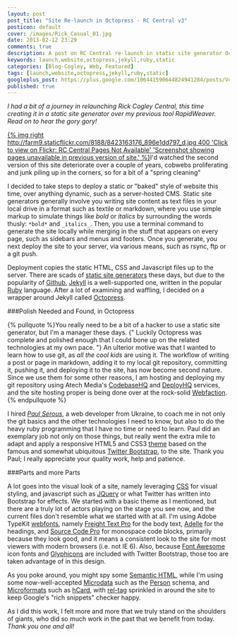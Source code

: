 ```yaml
---
layout: post
post_title: "Site Re-launch in Octopress - RC Central v3"
posticon: default
cover: /images/Rick_Casual_01.jpg
date: 2013-02-12 23:29
comments: true
description: A post on RC Central re-launch in static site generator Octopress, by Rick Cogley.
keywords: launch,website,octopress,jekyll,ruby,static
categories: [Blog-Cogley, Web, Featured]
tags: [launch,website,octopress,jekyll,ruby,static]
googleplus_post: https://plus.google.com/106441590644824941284/posts/Vckco5MBFJ3
published: true
---
```


_I had a bit of a journey in relaunching _Rick Cogley Central_, this time creating it in a static site generator over my previous tool RapidWeaver. Read on to hear the gory gory!_

<!--more--> 

[{% img right http://farm9.staticflickr.com/8188/8423163176_896e1dd797_d.jpg 400 'Click to view on Flickr: RC Central Pages Not Available' 'Screenshot showing pages unavailable in previous version of site.' %}](http://www.flickr.com/photos/rickcogley/8423163176)I'd watched the second version of this site deteriorate over a couple of years, cobwebs proliferating and junk piling up in the corners, so for a bit of a "spring cleaning" 

I decided to take steps to deploy a static or "baked" style of website this time, over anything dynamic, such as a server-hosted CMS. Static site generators generally involve you writing site content as text files in your local drive in a format such as textile or markdown, where you use simple markup to simulate things like *bold* or _italics_ by surrounding the words thusly: `*bold*` and `_italics_`. Then, you use a terminal command to generate the site locally while merging in the stuff that appears on every page, such as sidebars and menus and footers. Once you generate, you next deploy the site to your server, via various means, such as rsync, ftp or a git push. 

Deployment copies the static HTML,  CSS  and Javascript files up to the server. There are scads of [static site generators][] these days, but due to the popularity of [Github][], [Jekyll][] is a well-supported one, written in the popular [Ruby][] language. After a lot of examining and waffling, I decided on a wrapper around Jekyll called [Octopress][].

###Polish Needed and Found, in Octopress

{% pullquote %}You really need to be a bit of a hacker to use a static site generator, but I'm a manager these days. {" Luckily Octopress was complete and polished enough that I could bone up on the related technologies at my own pace. "} An ulterior motive was that I wanted to learn how to use git, as _all the cool kids_ are using it. The workflow of writing a post or page in markdown, adding it to my local git repository, committing it, pushing it, and deploying it to the site, has now become second nature. Since we use them for some other reasons, I am hosting and deploying my git repository using Atech Media's [CodebaseHQ][] and [DeployHQ][] services, and the site hosting proper is being done over at the rock-solid [Webfaction][].{% endpullquote %}

I hired *[Paul Serous][]*, a web developer from Ukraine, to coach me in not only the git basics and the other technologies I need to know, but also to do the heavy ruby programming that I have no time or need to learn. Paul did an exemplary job not only on those things, but really went the extra mile to adapt and apply a responsive HTML5 and CSS3 [theme][] based on the famous and somewhat ubiquitous [Twitter Bootstrap][], to the site. Thank you Paul; I really appreciate your quality work, help and patience.

###Parts and more Parts

A lot goes into the visual look of a site, namely leveraging [CSS][] for visual styling, and javascript such as [JQuery][] or what Twitter has written into Bootstrap for effects. We started with a basic theme as I mentioned, but there are a truly lot of actors playing on the stage you see now, and the current files don't resemble what we started with at all. I'm using Adobe TypeKit [webfonts][], namely [Freight Text Pro][] for the body text, [Adelle][] for the headings, and [Source Code Pro][] for monospace code blocks, primarily because they look good, and it means a consistent look to the site for most viewers with modern browsers (i.e. not IE 6). Also, because [Font Awesome][] icon fonts and [Glyphicons][] are included with Twitter Bootstrap, those too are taken advantage of in this design.

As you poke around, you might spy some [Semantic HTML][], while I'm using some now-well-accepted [Microdata][] such as the [Person][] schema, and [Microformats][] such as [hCard][], with [rel-tag][] sprinkled in around the site to keep Google's "rich snippets" checker happy. 

As I did this work, I felt more and more that we truly stand on the shoulders of giants, who did so much work in the past that we benefit from today. _Thank you one and all!_

 [static site generators]: https://pinboard.in/u:rickcogley/bundle:JRC_Static_Site_Generators/ "Link to Rick's Pinboard.in list of Static Site Generators"
 [Github]: https://github.com/
 [Jekyll]: http://jekyllrb.com/
 [Ruby]: http://www.ruby-lang.org/en/ "Ruby Language"
 [Octopress]: http://octopress.org/
 [CodebaseHQ]: http://www.codebasehq.com/ "Atech Media CodebaseHQ git and subversion hosting."
 [DeployHQ]: http://www.deployhq.com/ "Atech Media DeployHQ to auto-copy a git repo to a server."
 [Webfaction]: http://www.webfaction.com?affiliate=rcogley "Webfaction hosting link."
 [Paul Serous]: http://about.me/paul_ser "Paul Ser profile page"
 [theme]: http://themeforest.net/item/justi-responsive-html5css3-template/2733629 "Justi HTML5 and CSS3 theme based on Twitter Bootstrap"
 [Twitter Bootstrap]: http://twitter.github.com/bootstrap/ "Twitter Bootstrap - responsive HTML5 and CSS3 framework."
 [CSS]: http://www.w3.org/Style/CSS/ "Permanent bookmark for Cascading Style Sheets"
 [JQuery]: http://jquery.com/ "JQuery site."
 [webfonts]: https://typekit.com/colophons/opc8mtb "Webfonts from Adobe used in this site."
 [Freight Text Pro]: https://typekit.com/fonts/freight-text-pro "Freight Text Pro web font details page."
 [Adelle]: https://typekit.com/fonts/adelle-web "Adelle web font details page."
 [Source Code Pro]: https://typekit.com/fonts/source-code-pro "Source Code Pro web font details page."
 [Font Awesome]: http://fortawesome.github.com/Font-Awesome/ "Font Awesome icon fonts"
 [Glyphicons]: http://glyphicons.com/ "Glyphicon icons"
 [Semantic HTML]: http://en.wikipedia.org/wiki/Semantic_HTML "Semantic H.T.M.L. Wikipedia article link"
 [Microdata]: http://schema.org/ "Canonical site for Microdata, Schema.org."
 [Person]: http://schema.org/Person "Microdata Person schema."
 [Microformats]: http://microformats.org
 [hCard]: http://www.microformats.org/wiki/hcard "Permanent bookmark for hcard Microformat"
 [rel-tag]: http://www.microformats.org/wiki/rel-tag "Rel-tag Microformat"

